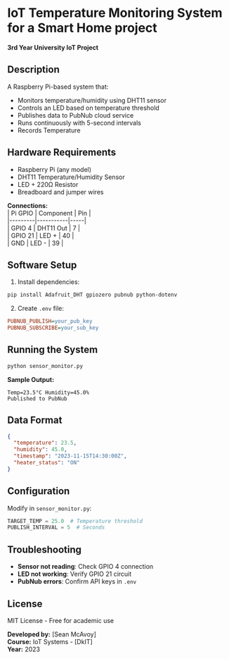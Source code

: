 # IoT Temperature Monitoring System  for a Smart Home project
**3rd Year University IoT Project**  

## Description  
A Raspberry Pi-based system that:  
- Monitors temperature/humidity using DHT11 sensor  
- Controls an LED based on temperature threshold  
- Publishes data to PubNub cloud service  
- Runs continuously with 5-second intervals
- Records Temperature

## Hardware Requirements  
- Raspberry Pi (any model)  
- DHT11 Temperature/Humidity Sensor  
- LED + 220Ω Resistor  
- Breadboard and jumper wires  

**Connections:**  
| Pi GPIO | Component | Pin |  
|---------|-----------|-----|  
| GPIO 4  | DHT11 Out | 7   |  
| GPIO 21 | LED +     | 40  |  
| GND     | LED -     | 39  |  

## Software Setup  
1. Install dependencies:  
```bash
pip install Adafruit_DHT gpiozero pubnub python-dotenv
```

2. Create `.env` file:  
```ini
PUBNUB_PUBLISH=your_pub_key
PUBNUB_SUBSCRIBE=your_sub_key
```

## Running the System  
```bash
python sensor_monitor.py
```

**Sample Output:**  
```
Temp=23.5°C Humidity=45.0%
Published to PubNub
```

## Data Format  
```json
{
  "temperature": 23.5,
  "humidity": 45.0,
  "timestamp": "2023-11-15T14:30:00Z",
  "heater_status": "ON"
}
```

## Configuration  
Modify in `sensor_monitor.py`:  
```python
TARGET_TEMP = 25.0  # Temperature threshold
PUBLISH_INTERVAL = 5  # Seconds
```

## Troubleshooting  
- **Sensor not reading**: Check GPIO 4 connection  
- **LED not working**: Verify GPIO 21 circuit  
- **PubNub errors**: Confirm API keys in `.env`  

## License  
MIT License - Free for academic use  

**Developed by:** [Sean McAvoy]  
**Course:** IoT Systems - [DkIT]  
**Year:** 2023  
